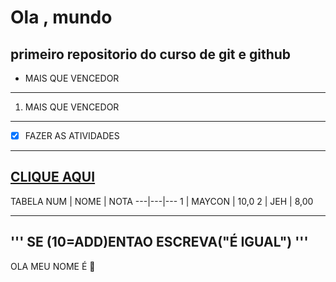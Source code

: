 # Ola , mundo
 primeiro repositorio do curso de git e github
----
 * MAIS QUE VENCEDOR
---
1. MAIS QUE VENCEDOR
---
- [X] FAZER AS ATIVIDADES
---
 [CLIQUE AQUI](https://mayconcezar7.github.io)
---


TABELA
NUM | NOME | NOTA
---|---|---
1 | MAYCON | 10,0
2 | JEH | 8,00





---
'''
SE (10=ADD)ENTAO
   ESCREVA("É IGUAL")
'''
---
OLA MEU NOME É 🖖
